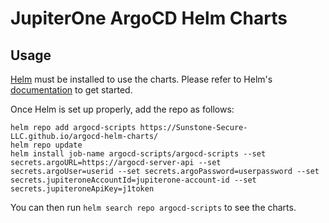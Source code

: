 # JupiterOne ArgoCD Helm Charts

## Usage

[Helm](https://helm.sh) must be installed to use the charts.
Please refer to Helm's [documentation](https://helm.sh/docs/) to get started.

Once Helm is set up properly, add the repo as follows:

```console
helm repo add argocd-scripts https://Sunstone-Secure-LLC.github.io/argocd-helm-charts/
helm repo update
helm install job-name argocd-scripts/argocd-scripts --set secrets.argoURL=https://argocd-server-api --set secrets.argoUser=userid --set secrets.argoPassword=userpassword --set secrets.jupiteroneAccountId=jupiterone-account-id --set secrets.jupiteroneApiKey=j1token
```
You can then run `helm search repo argocd-scripts` to see the charts.
